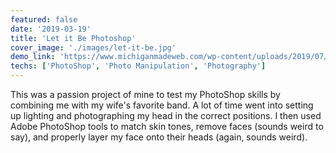 ```yaml
---
featured: false
date: '2019-03-19'
title: 'Let it Be Photoshop'
cover_image: './images/let-it-be.jpg'
demo_link: 'https://www.michiganmadeweb.com/wp-content/uploads/2019/07/LET-IT-BE.png'
techs: ['PhotoShop', 'Photo Manipulation', 'Photography']
---
```


This was a passion project of mine to test my PhotoShop skills by combining me with my wife's favorite band. A lot of time went into setting up lighting and photographing my head in the correct positions.  I then used Adobe PhotoShop  tools to match skin tones, remove faces (sounds weird to say), and properly layer my face onto their heads (again, sounds weird). 
